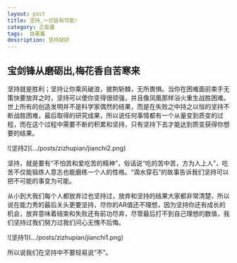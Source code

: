 ```yaml
---
layout: post
title: 坚持,一切皆有可能!
category: 正能量
tags:  自著篇
description: 坚持就好
---
```


## 宝剑锋从磨砺出,梅花香自苦寒来
<p>坚持就是胜利；坚持让你乘风破浪，披荆斩棘，无所畏惧。当你在困难面前束手无策快要放弃之时，坚持可以使你变得很顽强，并且像凤凰那样浴火重生战胜困难。世上所有的创造发明并不是科学家偶然的结果，而是在失败之中持之以恒的坚持不断战胜困难，最后取得的研究成果，所以说任何事情都有一个从量变到质变的过程，而在这个过程中需要不断的积累和坚持，只有坚持下去才能达到质变获得你想要的结果。</p>
![坚持2](.../posts/zizhupian/jianchi2.png)
<p>坚持，就是要有“不怕苦和爱吃苦的精神”，俗话说“吃的苦中苦，方为人上人”，吃苦不仅能锻炼人意志也能磨练一个人的性格。“滴水穿石”的故事告诉我们坚持可以把不可能的事变为可能。</p>
<p>从小到大我们每个人都放弃过也坚持过，放弃和坚持的结果大家都非常清楚，所以说在能力秀的最后关头更要坚持，尽你的AR值还不理想，因为坚持你还有成长的机会，放弃意味着结束和失败还有前功尽弃，尽管最后打不到自己理想的数值，我们坚持过我们努力过我们问心无愧不后悔。</p>
![坚持1](.../posts/zizhupian/jianchi1.png)
<p>所以说我们在坚持中不要轻易说“不”。</p>